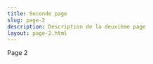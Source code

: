 ```yaml
---
title: Seconde page
slug: page-2
description: Description de la deuxième page
layout: page-2.html
---
```


Page 2

